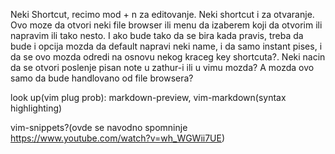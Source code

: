 Neki Shortcut, recimo mod + n za editovanje. Neki shortcut i za otvaranje. Ovo moze da otvori neki file browser ili menu da izaberem koji da otvorim ili napravim ili tako nesto. I ako bude tako da se bira kada pravis, treba da bude i opcija mozda da default napravi neki name, i da samo instant pises, i da se ovo mozda odredi na osnovu nekog kraceg key shortcuta?. Neki nacin da se otvori poslenje pisan note u zathur-i ili u vimu mozda? A mozda ovo samo da bude handlovano od file browsera?

look up(vim plug prob): markdown-preview, vim-markdown(syntax highlighting)

vim-snippets?(ovde se navodno spomninje https://www.youtube.com/watch?v=wh_WGWii7UE)
